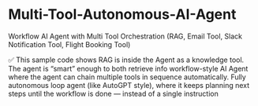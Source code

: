 # Multi-Tool-Autonomous-AI-Agent

Workflow AI Agent with Multi Tool Orchestration (RAG, Email Tool, Slack Notification Tool, Flight Booking Tool)

✅ This sample code shows RAG is inside the Agent as a knowledge tool. The agent is “smart” enough to both retrieve info workflow-style AI Agent where the agent can chain multiple tools in sequence automatically.
Fully autonomous loop agent (like AutoGPT style), where it keeps planning next steps until the workflow is done — instead of a single instruction
